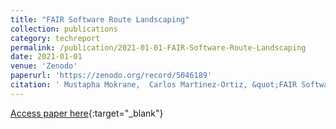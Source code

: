 ```yaml
---
title: "FAIR Software Route Landscaping"
collection: publications
category: techreport
permalink: /publication/2021-01-01-FAIR-Software-Route-Landscaping
date: 2021-01-01
venue: 'Zenodo'
paperurl: 'https://zenodo.org/record/5046189'
citation: ' Mustapha Mokrane,  Carlos Martinez-Ortiz, &quot;FAIR Software Route Landscaping.&quot; Zenodo, 2021.'
---
```

[Access paper here](https://zenodo.org/record/5046189){:target="_blank"}
